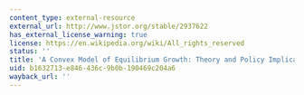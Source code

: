 ```yaml
---
content_type: external-resource
external_url: http://www.jstor.org/stable/2937622
has_external_license_warning: true
license: https://en.wikipedia.org/wiki/All_rights_reserved
status: ''
title: 'A Convex Model of Equilibrium Growth: Theory and Policy Implications'
uid: b1632713-e846-436c-9b0b-190469c204a6
wayback_url: ''
---
```

